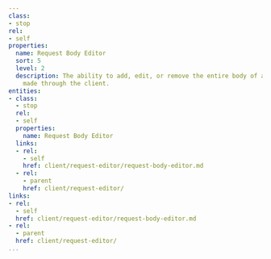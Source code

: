 ```yaml
---
class:
- stop
rel:
- self
properties:
  name: Request Body Editor
  sort: 5
  level: 2
  description: The ability to add, edit, or remove the entire body of a request being
    made through the client.
entities:
- class:
  - stop
  rel:
  - self
  properties:
    name: Request Body Editor
  links:
  - rel:
    - self
    href: client/request-editor/request-body-editor.md
  - rel:
    - parent
    href: client/request-editor/
links:
- rel:
  - self
  href: client/request-editor/request-body-editor.md
- rel:
  - parent
  href: client/request-editor/
...
```

